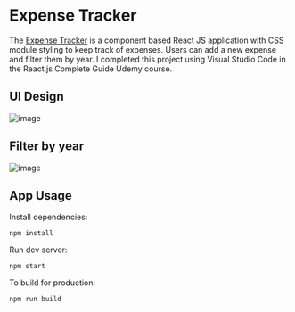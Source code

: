 # Expense Tracker
The [Expense Tracker](https://cosmic-chebakia-644d50.netlify.app) is a component based React JS application with CSS module styling to keep track of expenses. Users can add a new expense and filter them by year. I completed this project using Visual Studio Code in the React.js Complete Guide Udemy course.

## UI Design
![image](https://github.com/sidneyshafer/expense-tracker/assets/66838571/23a3d8ca-cc92-45e9-b5e2-f0b7a06e00b5)

## Filter by year
![image](https://github.com/sidneyshafer/expense-tracker/assets/66838571/600ec64d-a18f-43fc-aa12-f2fce4dc8991)

## App Usage
Install dependencies:
```
npm install
```
Run dev server:
```
npm start
```
To build for production:
```
npm run build
```


